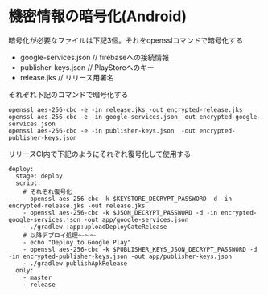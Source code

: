 # 機密情報の暗号化(Android)
暗号化が必要なファイルは下記3個。それをopensslコマンドで暗号化する
- google-services.json // firebaseへの接続情報
- publisher-keys.json // PlayStoreへのキー
- release.jks // リリース用署名

それぞれ下記のコマンドで暗号化する
```
openssl aes-256-cbc -e -in release.jks -out encrypted-release.jks
openssl aes-256-cbc -e -in google-services.json -out encrypted-google-services.json
openssl aes-256-cbc -e -in publisher-keys.json  -out encrypted-publisher-keys.json
```

リリースCI内で下記のようにそれぞれ復号化して使用する
```
deploy:
  stage: deploy
  script:
    # それぞれ復号化
    - openssl aes-256-cbc -k $KEYSTORE_DECRYPT_PASSWORD -d -in encrypted-release.jks -out release.jks
    - openssl aes-256-cbc -k $JSON_DECRYPT_PASSWORD -d -in encrypted-google-services.json -out app/google-services.json
    - ./gradlew :app:uploadDeployGateRelease
    # 以降デプロイ処理～～～
    - echo "Deploy to Google Play"
    - openssl aes-256-cbc -k $PUBLISHER_KEYS_JSON_DECRYPT_PASSWORD -d -in encrypted-publisher-keys.json -out app/publisher-keys.json
    - ./gradlew publishApkRelease
  only:
    - master
    - release
```
